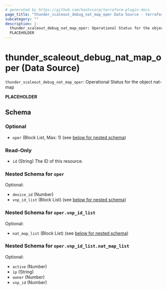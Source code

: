 ```yaml
---
# generated by https://github.com/hashicorp/terraform-plugin-docs
page_title: "thunder_scaleout_debug_nat_map_oper Data Source - terraform-provider-thunder"
subcategory: ""
description: |-
  thunder_scaleout_debug_nat_map_oper: Operational Status for the object nat-map
  PLACEHOLDER
---
```


# thunder_scaleout_debug_nat_map_oper (Data Source)

`thunder_scaleout_debug_nat_map_oper`: Operational Status for the object nat-map

__PLACEHOLDER__



<!-- schema generated by tfplugindocs -->
## Schema

### Optional

- `oper` (Block List, Max: 1) (see [below for nested schema](#nestedblock--oper))

### Read-Only

- `id` (String) The ID of this resource.

<a id="nestedblock--oper"></a>
### Nested Schema for `oper`

Optional:

- `device_id` (Number)
- `vnp_id_list` (Block List) (see [below for nested schema](#nestedblock--oper--vnp_id_list))

<a id="nestedblock--oper--vnp_id_list"></a>
### Nested Schema for `oper.vnp_id_list`

Optional:

- `nat_map_list` (Block List) (see [below for nested schema](#nestedblock--oper--vnp_id_list--nat_map_list))

<a id="nestedblock--oper--vnp_id_list--nat_map_list"></a>
### Nested Schema for `oper.vnp_id_list.nat_map_list`

Optional:

- `active` (Number)
- `ip` (String)
- `owner` (Number)
- `vnp_id` (Number)



